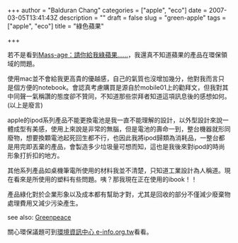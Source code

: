 +++
author = "Balduran Chang"
categories = ["apple", "eco"]
date = 2007-03-05T13:41:43Z
description = ""
draft = false
slug = "green-apple"
tags = ["apple", "eco"]
title = "綠色蘋果"

+++


若不是看到[Mass-age：請你給我綠蘋果……](http://www.mass-age.com/global_article.php?id=1133 "Mass-age")，我還真不知道蘋果的產品在環保領域的問題。

使用mac並不會給我更高貴的優越感，自己的氣質也沒增加幾分，他對我而言只是個方便的notebook。會認真考慮購買是源自於mobile01上的勸拜文，但我對其中同聲一氣稱讚的態度卻不贊同，不知道那些崇拜者知道這項訊息後的感想如何。(以上是廢言)

apple的ipod系列產品不能更換電池是我一直不能理解的設計，以外型設計來說一體成型有美感，使用上來說是非常的無腦，但是電池的壽命一到，整台機器就形同廢物，想要換顆電池起死回生都不行，也因此我將ipod歸類為消耗品，一整台都是用完即丟棄的產品，會製造多少垃圾量可想而知，這也是我後來對ipod的時尚形象打折扣的地方。

其他系列產品如桌機筆電所使用的材料我並不清楚，只知道工業設計為人稱道。現在看來是所使用的塑料有些問題。咦？那我現在正在使用的ibook！！

產品綠化對於企業形象以及成本都有幫助才對，尤其是回收的部分不僅減少廢棄物處理費用又減少污染產生。

see also: [Greenpeace](http://www.greenpeace.org/apple/ "Greenpeace")

關心環保議題可到[環境資訊中心 e-info.org.tw](http://e-info.org.tw/ "首頁 | 台灣環境資訊協會-環境資訊中心 e-info.org.tw")看看。

